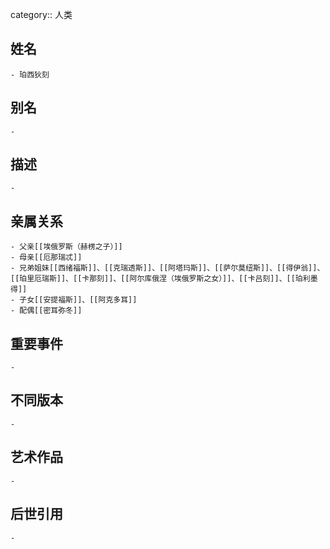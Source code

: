 category:: 人类
## 姓名
	- 珀西狄刻
## 别名
	-
## 描述
	-
## 亲属关系
	- 父亲[[埃俄罗斯（赫楞之子）]]
	- 母亲[[厄那瑞忒]]
	- 兄弟姐妹[[西绪福斯]]、[[克瑞透斯]]、[[阿塔玛斯]]、[[萨尔莫纽斯]]、[[得伊翁]]、[[珀里厄瑞斯]]、[[卡那刻]]、[[阿尔库俄涅（埃俄罗斯之女）]]、[[卡吕刻]]、[[珀利墨得]]
	- 子女[[安提福斯]]、[[阿克多耳]]
	- 配偶[[密耳弥冬]]
## 重要事件
	-
## 不同版本
	-
## 艺术作品
	-
## 后世引用
	-
